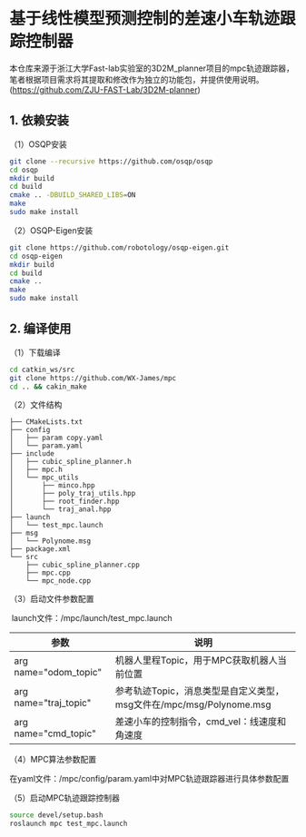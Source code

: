 # 基于线性模型预测控制的差速小车轨迹跟踪控制器

本仓库来源于浙江大学Fast-lab实验室的3D2M_planner项目的mpc轨迹跟踪器，笔者根据项目需求将其提取和修改作为独立的功能包，并提供使用说明。
(https://github.com/ZJU-FAST-Lab/3D2M-planner)

## 1. 依赖安装

（1）OSQP安装

```bash
git clone --recursive https://github.com/osqp/osqp
cd osqp
mkdir build
cd build
cmake .. -DBUILD_SHARED_LIBS=ON
make
sudo make install
```

（2）OSQP-Eigen安装

```bash
git clone https://github.com/robotology/osqp-eigen.git
cd osqp-eigen
mkdir build 
cd build
cmake ..
make
sudo make install
```

## 2. 编译使用

（1）下载编译

```bash
cd catkin_ws/src
git clone https://github.com/WX-James/mpc
cd .. && cakin_make
```

（2）文件结构

```
├── CMakeLists.txt
├── config
│   ├── param copy.yaml
│   └── param.yaml
├── include
│   ├── cubic_spline_planner.h
│   ├── mpc.h
│   └── mpc_utils
│       ├── minco.hpp
│       ├── poly_traj_utils.hpp
│       ├── root_finder.hpp
│       └── traj_anal.hpp
├── launch
│   └── test_mpc.launch
├── msg
│   └── Polynome.msg
├── package.xml
└── src
    ├── cubic_spline_planner.cpp
    ├── mpc.cpp
    └── mpc_node.cpp
```

（3）启动文件参数配置

​		launch文件：/mpc/launch/test_mpc.launch

| 参数                  | 说明                                                         |
| --------------------- | ------------------------------------------------------------ |
| arg name="odom_topic" | 机器人里程Topic，用于MPC获取机器人当前位置                   |
| arg name="traj_topic" | 参考轨迹Topic，消息类型是自定义类型，msg文件在/mpc/msg/Polynome.msg |
| arg name="cmd_topic"  | 差速小车的控制指令，cmd_vel：线速度和角速度                  |

（4）MPC算法参数配置

​		在yaml文件：/mpc/config/param.yaml中对MPC轨迹跟踪器进行具体参数配置

（5）启动MPC轨迹跟踪控制器

```bash
source devel/setup.bash
roslaunch mpc test_mpc.launch
```

